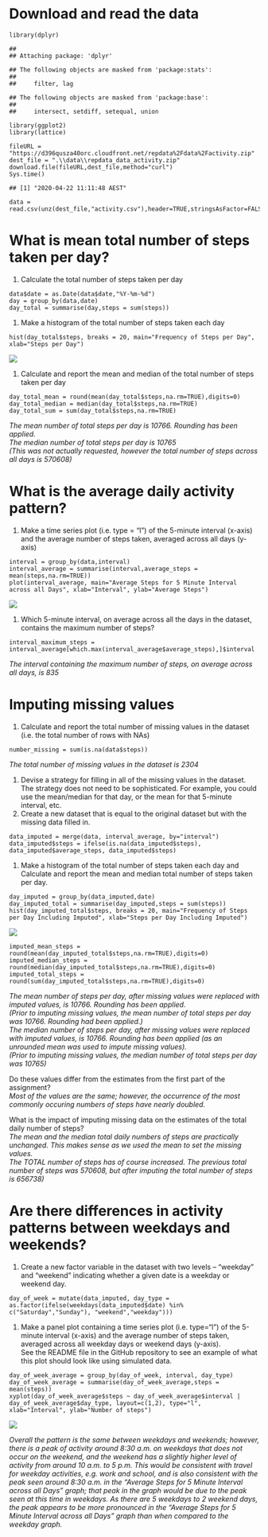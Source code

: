 Download and read the data
==========================

    library(dplyr)

    ## 
    ## Attaching package: 'dplyr'

    ## The following objects are masked from 'package:stats':
    ## 
    ##     filter, lag

    ## The following objects are masked from 'package:base':
    ## 
    ##     intersect, setdiff, setequal, union

    library(ggplot2)
    library(lattice)

    fileURL = "https://d396qusza40orc.cloudfront.net/repdata%2Fdata%2Factivity.zip"
    dest_file = ".\\data\\repdata_data_activity.zip"
    download.file(fileURL,dest_file,method="curl")
    Sys.time()

    ## [1] "2020-04-22 11:11:48 AEST"

    data = read.csv(unz(dest_file,"activity.csv"),header=TRUE,stringsAsFactor=FALSE)

What is mean total number of steps taken per day?
=================================================

1.  Calculate the total number of steps taken per day

<!-- -->

    data$date = as.Date(data$date,"%Y-%m-%d")
    day = group_by(data,date)
    day_total = summarise(day,steps = sum(steps))

1.  Make a histogram of the total number of steps taken each day

<!-- -->

    hist(day_total$steps, breaks = 20, main="Frequency of Steps per Day", xlab="Steps per Day")

![](PA1_template_files/figure-markdown_strict/unnamed-chunk-3-1.png)

1.  Calculate and report the mean and median of the total number of
    steps taken per day

<!-- -->

    day_total_mean = round(mean(day_total$steps,na.rm=TRUE),digits=0)
    day_total_median = median(day_total$steps,na.rm=TRUE)
    day_total_sum = sum(day_total$steps,na.rm=TRUE)

*The mean number of total steps per day is 10766. Rounding has been
applied.*  
*The median number of total steps per day is 10765*  
*(This was not actually requested, however the total number of steps
across all days is 570608)*

What is the average daily activity pattern?
===========================================

1.  Make a time series plot (i.e. type = “l”) of the 5-minute interval
    (x-axis) and the average number of steps taken, averaged across all
    days (y-axis)

<!-- -->

    interval = group_by(data,interval)
    interval_average = summarise(interval,average_steps = mean(steps,na.rm=TRUE))
    plot(interval_average, main="Average Steps for 5 Minute Interval across all Days", xlab="Interval", ylab="Average Steps")

![](PA1_template_files/figure-markdown_strict/unnamed-chunk-5-1.png)

1.  Which 5-minute interval, on average across all the days in the
    dataset, contains the maximum number of steps?

<!-- -->

    interval_maximum_steps = interval_average[which.max(interval_average$average_steps),]$interval

*The interval containing the maximum number of steps, on average across
all days, is 835*

Imputing missing values
=======================

1.  Calculate and report the total number of missing values in the
    dataset (i.e. the total number of rows with NAs)

<!-- -->

    number_missing = sum(is.na(data$steps))

*The total number of missing values in the dataset is 2304*

1.  Devise a strategy for filling in all of the missing values in the
    dataset. The strategy does not need to be sophisticated. For
    example, you could use the mean/median for that day, or the mean for
    that 5-minute interval, etc.  
2.  Create a new dataset that is equal to the original dataset but with
    the missing data filled in.

<!-- -->

    data_imputed = merge(data, interval_average, by="interval")
    data_imputed$steps = ifelse(is.na(data_imputed$steps), data_imputed$average_steps, data_imputed$steps)

1.  Make a histogram of the total number of steps taken each day and
    Calculate and report the mean and median total number of steps taken
    per day.

<!-- -->

    day_imputed = group_by(data_imputed,date)
    day_imputed_total = summarise(day_imputed,steps = sum(steps))
    hist(day_imputed_total$steps, breaks = 20, main="Frequency of Steps per Day Including Imputed", xlab="Steps per Day Including Imputed")

![](PA1_template_files/figure-markdown_strict/unnamed-chunk-9-1.png)

    imputed_mean_steps = round(mean(day_imputed_total$steps,na.rm=TRUE),digits=0)
    imputed_median_steps = round(median(day_imputed_total$steps,na.rm=TRUE),digits=0)
    imputed_total_steps = round(sum(day_imputed_total$steps,na.rm=TRUE),digits=0)

*The mean number of steps per day, after missing values were replaced
with imputed values, is 10766. Rounding has been applied.*  
*(Prior to imputing missing values, the mean number of total steps per
day was 10766. Rounding had been applied.)*  
*The median number of steps per day, after missing values were replaced
with imputed values, is 10766. Rounding has been applied (as an
unrounded mean was used to impute missing values).*  
*(Prior to imputing missing values, the median number of total steps per
day was 10765)*

Do these values differ from the estimates from the first part of the
assignment?  
*Most of the values are the same; however, the occurrence of the most
commonly occuring numbers of steps have nearly doubled.*

What is the impact of imputing missing data on the estimates of the
total daily number of steps?  
*The mean and the median total daily numbers of steps are practically
unchanged. This makes sense as we used the mean to set the missing
values.*  
*The TOTAL number of steps has of course increased. The previous total
number of steps was 570608, but after imputing the total number of steps
is 656738)*

Are there differences in activity patterns between weekdays and weekends?
=========================================================================

1.  Create a new factor variable in the dataset with two levels –
    “weekday” and “weekend” indicating whether a given date is a weekday
    or weekend day.

<!-- -->

    day_of_week = mutate(data_imputed, day_type = as.factor(ifelse(weekdays(data_imputed$date) %in% c("Saturday","Sunday"), "weekend","weekday")))

1.  Make a panel plot containing a time series plot (i.e. type=“l”) of
    the 5-minute interval (x-axis) and the average number of steps
    taken,  
    averaged across all weekday days or weekend days (y-axis).  
    See the README file in the GitHub repository to see an example of
    what this plot should look like using simulated data.

<!-- -->

    day_of_week_average = group_by(day_of_week, interval, day_type)
    day_of_week_average = summarise(day_of_week_average,steps = mean(steps))
    xyplot(day_of_week_average$steps ~ day_of_week_average$interval | day_of_week_average$day_type, layout=c(1,2), type="l", xlab="Interval", ylab="Number of steps")

![](PA1_template_files/figure-markdown_strict/unnamed-chunk-11-1.png)

*Overall the pattern is the same between weekdays and weekends; however,
there is a peak of activity around 8:30 a.m. on weekdays that does not
occur on the weekend, and the weekend has a slightly higher level of
activity from around 10 a.m. to 5 p.m. This would be consistent with
travel for weekday activities, e.g. work and school, and is also
consistent with the peak seen around 8:30 a.m. in the “Average Steps for
5 Minute Interval across all Days” graph; that peak in the graph would
be due to the peak seen at this time in weekdays. As there are 5
weekdays to 2 weekend days, the peak appears to be more pronounced in
the “Average Steps for 5 Minute Interval across all Days” graph than
when compared to the weekday graph.*
